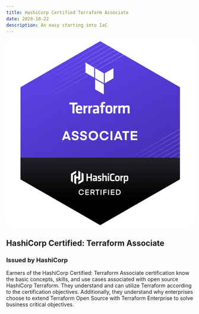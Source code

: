 ```yaml
---
title: HashiCorp Certified Terraform Associate
date: 2020-10-22
description: An easy starting into IaC
---
```


![tf](./Terraform-Associate-Badge.png)

## HashiCorp Certified: Terraform Associate

### Issued by HashiCorp

Earners of the HashiCorp Certified: Terraform Associate certification know the basic concepts, skills, and use cases associated with open source HashiCorp Terraform. They understand and can utilize Terraform according to the certification objectives. Additionally, they understand why enterprises choose to extend Terraform Open Source with Terraform Enterprise to solve business critical objectives.
